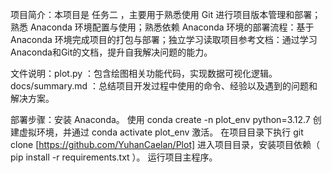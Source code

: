 项目简介：本项目是 任务二 ，主要用于熟悉使用 Git 进行项目版本管理和部署；熟悉 Anaconda 环境配置与使用；熟悉依赖 Anaconda 环境的部署流程：基于 Anaconda 环境完成项目的打包与部署；独立学习读取项目参考文档：通过学习Anaconda和Git的文档，提升自我解决问题的能力。

文件说明：plot.py ：包含绘图相关功能代码，实现数据可视化逻辑。 docs/summary.md ：总结项目开发过程中使用的命令、经验以及遇到的问题和解决方案。

部署步骤：安装 Anaconda。 使用 conda create -n plot_env python=3.12.7 创建虚拟环境，并通过 conda activate plot_env 激活。 在项目目录下执行 git clone [https://github.com/YuhanCaelan/Plot] 进入项目目录，安装项目依赖（ pip install -r requirements.txt ）。 运行项目主程序。
